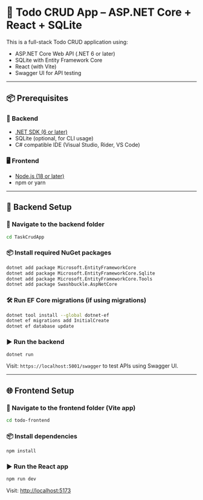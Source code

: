 # 📝 Todo CRUD App – ASP.NET Core + React + SQLite

This is a full-stack Todo CRUD application using:

- ASP.NET Core Web API (.NET 6 or later)
- SQLite with Entity Framework Core
- React (with Vite)
- Swagger UI for API testing

---

## 📦 Prerequisites

### 🔧 Backend

- [.NET SDK (6 or later)](https://dotnet.microsoft.com/en-us/download)
- SQLite (optional, for CLI usage)
- C# compatible IDE (Visual Studio, Rider, VS Code)

### 🖥️ Frontend

- [Node.js (18 or later)](https://nodejs.org/)
- npm or yarn

---

## 🚀 Backend Setup

### 📁 Navigate to the backend folder

```bash
cd TaskCrudApp
```

### 📦 Install required NuGet packages

```bash
dotnet add package Microsoft.EntityFrameworkCore
dotnet add package Microsoft.EntityFrameworkCore.Sqlite
dotnet add package Microsoft.EntityFrameworkCore.Tools
dotnet add package Swashbuckle.AspNetCore
```

### 🛠️ Run EF Core migrations (if using migrations)

```bash
dotnet tool install --global dotnet-ef
dotnet ef migrations add InitialCreate
dotnet ef database update
```

### ▶️ Run the backend

```bash
dotnet run
```

Visit: `https://localhost:5001/swagger` to test APIs using Swagger UI.

---

## 🌐 Frontend Setup

### 📁 Navigate to the frontend folder (Vite app)

```bash
cd todo-frontend
```

### 📦 Install dependencies

```bash
npm install
```

### ▶️ Run the React app

```bash
npm run dev
```

Visit: [http://localhost:5173](http://localhost:5173)
